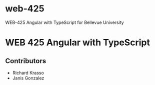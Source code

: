 # web-425
WEB-425 Angular with TypeScript for Bellevue University
# WEB 425 Angular with TypeScript
## Contributors
* Richard Krasso
* Janis Gonzalez